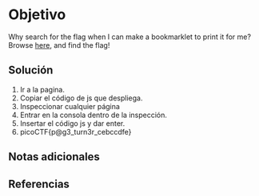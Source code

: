 # Objetivo
Why search for the flag when I can make a bookmarklet to print it for me?Browse [here](http://titan.picoctf.net:51717/), and find the flag!

## Solución
1. Ir a la pagina.
2. Copiar el código de js que despliega.
3. Inspeccionar cualquier página
4. Entrar en la consola dentro de la inspección.
5. Insertar el código js y dar enter.
6. picoCTF{p@g3_turn3r_cebccdfe}
## Notas adicionales
## Referencias